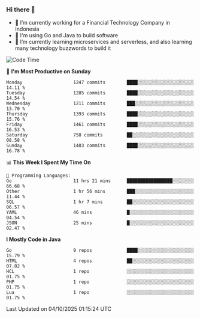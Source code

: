 ### Hi there 👋

<!--
**mazzama/mazzama** is a ✨ _special_ ✨ repository because its `README.md` (this file) appears on your GitHub profile.

Here are some ideas to get you started:

- 🔭 I’m currently working on ...
- 🌱 I’m currently learning ...
- 👯 I’m looking to collaborate on ...
- 🤔 I’m looking for help with ...
- 💬 Ask me about ...
- 📫 How to reach me: ...
- 😄 Pronouns: ...
- ⚡ Fun fact: ...
-->

- 🔭 I’m currently working for a Financial Technology Company in Indonesia
- :gun: I'm using Go and Java to build software
- 🌱 I’m currently learning microservices and serverless, and also learning many technology buzzwords to build it

<!--START_SECTION:waka-->
![Code Time](http://img.shields.io/badge/Code%20Time-4%2C391%20hrs%2014%20mins-blue)

📅 **I'm Most Productive on Sunday** 

```text
Monday                   1247 commits        ████░░░░░░░░░░░░░░░░░░░░░   14.11 % 
Tuesday                  1285 commits        ████░░░░░░░░░░░░░░░░░░░░░   14.54 % 
Wednesday                1211 commits        ███░░░░░░░░░░░░░░░░░░░░░░   13.70 % 
Thursday                 1393 commits        ████░░░░░░░░░░░░░░░░░░░░░   15.76 % 
Friday                   1461 commits        ████░░░░░░░░░░░░░░░░░░░░░   16.53 % 
Saturday                 758 commits         ██░░░░░░░░░░░░░░░░░░░░░░░   08.58 % 
Sunday                   1483 commits        ████░░░░░░░░░░░░░░░░░░░░░   16.78 % 
```


📊 **This Week I Spent My Time On** 

```text
💬 Programming Languages: 
Go                       11 hrs 21 mins      █████████████████░░░░░░░░   66.68 % 
Other                    1 hr 56 mins        ███░░░░░░░░░░░░░░░░░░░░░░   11.44 % 
SQL                      1 hr 7 mins         ██░░░░░░░░░░░░░░░░░░░░░░░   06.57 % 
YAML                     46 mins             █░░░░░░░░░░░░░░░░░░░░░░░░   04.54 % 
JSON                     25 mins             █░░░░░░░░░░░░░░░░░░░░░░░░   02.47 % 
```

**I Mostly Code in Java** 

```text
Go                       9 repos             ████░░░░░░░░░░░░░░░░░░░░░   15.79 % 
HTML                     4 repos             ██░░░░░░░░░░░░░░░░░░░░░░░   07.02 % 
HCL                      1 repo              ░░░░░░░░░░░░░░░░░░░░░░░░░   01.75 % 
PHP                      1 repo              ░░░░░░░░░░░░░░░░░░░░░░░░░   01.75 % 
Lua                      1 repo              ░░░░░░░░░░░░░░░░░░░░░░░░░   01.75 % 
```




 Last Updated on 04/10/2025 01:15:24 UTC
<!--END_SECTION:waka-->
